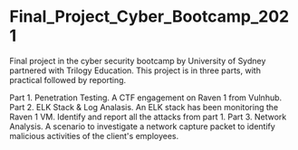 # Final_Project_Cyber_Bootcamp_2021
Final project in the cyber security bootcamp by University of Sydney partnered with Trilogy Education.
This project is in three parts, with practical followed by reporting.

Part 1. Penetration Testing. A CTF engagement on Raven 1 from Vulnhub.
Part 2. ELK Stack & Log Analasis. An ELK stack has been monitoring the Raven 1 VM. Identify and report all the attacks from part 1.
Part 3. Network Analysis. A scenario to investigate a network capture packet to identify malicious activities of the client's employees.

